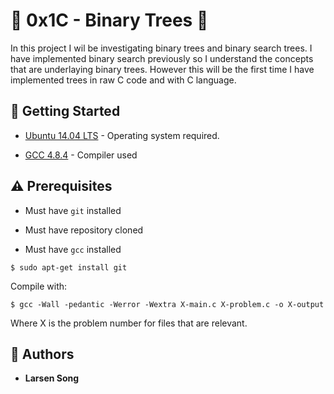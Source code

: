 # :shell: 0x1C - Binary Trees :shell:

In this project I wil be investigating binary trees and binary search trees. I have implemented binary search previously so I understand the concepts that are underlaying binary trees. However this will be the first time I have implemented trees in raw C code and with  C language.

## :running: Getting Started

* [Ubuntu 14.04 LTS](http://releases.ubuntu.com/14.04/) - Operating system required.

* [GCC 4.8.4](https://gcc.gnu.org/gcc-4.8/) - Compiler used


## :warning: Prerequisites

* Must have `git` installed

* Must have repository cloned

* Must have `gcc` installed

```
$ sudo apt-get install git
```

Compile with:
```
$ gcc -Wall -pedantic -Werror -Wextra X-main.c X-problem.c -o X-output
```
Where X is the problem number for files that are relevant.

## :blue_book: Authors
* **Larsen Song**
